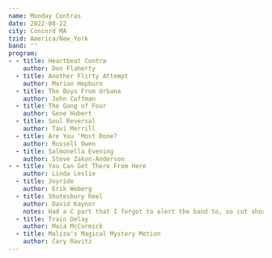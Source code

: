 ```yaml
---
name: Monday Contras
date: 2022-08-22
city: Concord MA
tzid: America/New_York
band: ''
program:
- - title: Heartbeat Contra
    author: Don Flaherty
  - title: Another Flirty Attempt
    author: Marian Hepburn
  - title: The Boys From Urbana
    author: John Coffman
  - title: The Gang of Four
    author: Gene Hubert
  - title: Soul Reversal
    author: Tavi Merrill
  - title: Are You 'Most Done?
    author: Russell Owen
  - title: Salmonella Evening
    author: Steve Zakon-Anderson
- - title: You Can Get There From Here
    author: Linda Leslie
  - title: Joyride
    author: Erik Weberg
  - title: Shutesbury Reel
    author: David Kaynor
    notes: Had a C part that I forgot to alert the band to, so cut short.
  - title: Train Delay
    author: Maia McCormick
  - title: Maliza's Magical Mystery Motion
    author: Cary Ravitz
---
```


